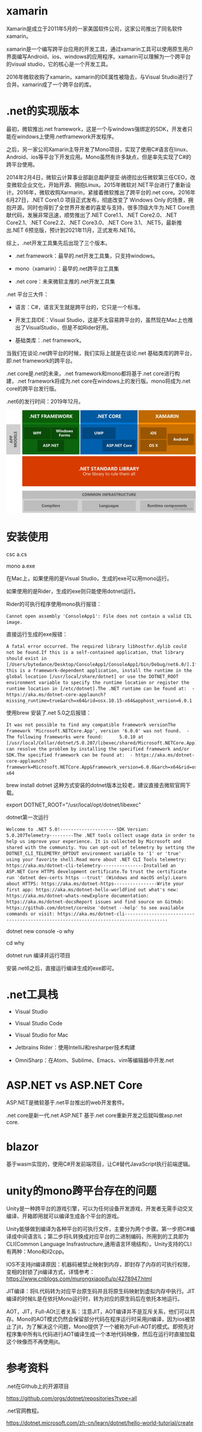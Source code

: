 # xamarin

Xamarin是成立于2011年5月的一家美国软件公司，这家公司推出了同名软件xamarin。

xamarin是一个编写跨平台应用的开发工具，通过xamarin工具可以使用原生用户界面编写Android、ios、windows的应用程序。xamarin可以理解为一个跨平台的visual studio，它的核心是一个开发工具。

2016年微软收购了xamarin，xamarin的IDE属性被隐去，与Visual Studio进行了合并。xamarin成了一个跨平台的库。

# .net的实现版本

最初，微软推出.net framework，这是一个与windows强绑定的SDK，开发者只能在windows上使用.netframework开发程序。

之后，另一家公司Xamarin主导开发了Mono项目，实现了使用C#语言在linux、Android、ios等平台下开发应用。Mono虽然有许多缺点，但是率先实现了C#的跨平台使用。

2014年2月4日，微软云计算事业部副总裁萨提亚·纳德拉出任微软第三任CEO，改变微软企业文化，开始开源、拥抱Linux。2015年微软对.NET平台进行了重新设计。2016年，微软收购Xarmarin，紧接着微软推出了跨平台的.net core。2016年6月27日，.NET Core1.0 项目正式发布，彻底改变了 Windows Only 的场景，拥抱开源。同时也得到了全世界开发者的喜爱与支持，很多顶级大牛为.NET Core贡献代码，发展非常迅速，顺势推出了.NET Core1.1、.NET Core2.0、.NET Core2.1、.NET Core2.2、.NET Core3.0、.NET Core 3.1、.NET5，最新推出.NET 6预览版，预计到2021年11月，正式发布.NET6。

综上，.net开发工具集先后出现了三个版本。

- .net framework：最早的.net开发工具集，只支持windows。

- mono（xamarin）：最早的.net跨平台工具集

- .net core：未来微软主推的.net开发工具集

.net 平台三大件：

- 语言：C#，语言天生就是跨平台的，它只是一个标准。

- 开发工具IDE：Visual Studio，这是不太容易跨平台的，虽然现在Mac上也推出了VisualStudio，但是不如Rider好用。

- 基础类库：.net framework。

当我们在谈论.net跨平台的时候，我们实际上就是在谈论.net 基础类库的跨平台，即.net framework的跨平台。

.net core是.net的未来，.net framework和mono都将基于.net core进行构建，.net framework将成为.net core在windows上的发行版。mono将成为.net core的跨平台发行版。

.net6的发行时间：2019年12月。





![1280X1280.PNG](assets/7ce4916e8fd1b94ce35b774ae0343454ab2836f8.PNG)

# 安装使用

csc a.cs

mono a.exe

在Mac上，如果使用的是Visual Studio，生成的exe可以用mono运行。

如果使用的是Rider，生成的exe则只能使用dotnet运行。

Rider的可执行程序使用mono执行报错：

```Plain
Cannot open assembly 'ConsoleApp1': File does not contain a valid CIL image.
```

直接运行生成的exe报错：

```Plain
A fatal error occurred. The required library libhostfxr.dylib could not be found.If this is a self-contained application, that library should exist in [/Users/bytedance/Desktop/ConsoleApp1/ConsoleApp1/bin/Debug/net6.0/].If this is a framework-dependent application, install the runtime in the global location [/usr/local/share/dotnet] or use the DOTNET_ROOT environment variable to specify the runtime location or register the runtime location in [/etc/dotnet].The .NET runtime can be found at:  - https://aka.ms/dotnet-core-applaunch?missing_runtime=true&arch=x64&rid=osx.10.15-x64&apphost_version=6.0.1
```

使用brew 安装了.net 5.0之后报错：

```Plain
It was not possible to find any compatible framework versionThe framework 'Microsoft.NETCore.App', version '6.0.0' was not found.  - The following frameworks were found:      5.0.10 at [/usr/local/Cellar/dotnet/5.0.207/libexec/shared/Microsoft.NETCore.App]You can resolve the problem by installing the specified framework and/or SDK.The specified framework can be found at:  - https://aka.ms/dotnet-core-applaunch?framework=Microsoft.NETCore.App&framework_version=6.0.0&arch=x64&rid=osx.10.15-x64
```

brew install dotnet 这种方式安装的dotnet版本比较老，建议直接去微软官网下载。

export DOTNET_ROOT="/usr/local/opt/dotnet/libexec"

dotnet第一次运行

```Plain
Welcome to .NET 5.0!---------------------SDK Version: 5.0.207Telemetry---------The .NET tools collect usage data in order to help us improve your experience. It is collected by Microsoft and shared with the community. You can opt-out of telemetry by setting the DOTNET_CLI_TELEMETRY_OPTOUT environment variable to '1' or 'true' using your favorite shell.Read more about .NET CLI Tools telemetry: https://aka.ms/dotnet-cli-telemetry----------------Installed an ASP.NET Core HTTPS development certificate.To trust the certificate run 'dotnet dev-certs https --trust' (Windows and macOS only).Learn about HTTPS: https://aka.ms/dotnet-https----------------Write your first app: https://aka.ms/dotnet-hello-worldFind out what's new: https://aka.ms/dotnet-whats-newExplore documentation: https://aka.ms/dotnet-docsReport issues and find source on GitHub: https://github.com/dotnet/coreUse 'dotnet --help' to see available commands or visit: https://aka.ms/dotnet-cli--------------------------------------------------------------------------------------
```

dotnet new console -o why

cd why

dotnet run 编译并运行项目

安装.net6之后，直接运行编译生成的exe即可。

# .net工具栈

- Visual Studio

- Visual Studio Code

- Visual Studio for Mac

- Jetbrains Rider：使用IntelliJ和resharper技术构建

- OmniSharp：在Atom、Sublime、Emacs、vim等编辑器中开发.net

# ASP.NET vs ASP.NET Core

ASP.NET是微软基于.net平台推出的web开发套件。

.net core是新一代.net ASP.NET 基于.net core重新开发之后就叫做asp.net core.

# blazor

基于wasm实现的，使用C#开发前端项目，让C#替代JavaScript执行前端逻辑。

# unity的mono跨平台存在的问题

Unity是一种跨平台的游戏引擎，可以为任何设备开发游戏，开发者无需手动交叉编译、开箱即用就可以编译生成各个平台的游戏。

Unity能够做到编译为各种平台的可执行文件，主要分为两个步骤。第一步把C#编译成中间语言IL；第二步将IL转换成对应平台的二进制编码，所用到的工具即为CLI(Common Language Insfrastructure,通用语言环境结构）。Unity支持的CLI有两种：Mono和il2cpp。

IOS不支持jit编译原因：机器码被禁止映射到内存，即封存了内存的可执行权限，变相的封锁了jit编译方式，详情参考：https://www.cnblogs.com/murongxiaopifu/p/4278947.html

JIT编译：将IL代码转为对应平台原生码并且将原生码映射到虚拟内存中执行。JIT编译的时候IL是在依托Mono运行时，转为对应的原生码后在依托本地运行。

AOT，JIT，Full-AOt三者关系：注意JIT，AOT编译并不是互斥关系，他们可以共存。Mono的AOT模式仍然会保留部分代码在程序运行时采用jit编译，因为ios被禁止了jit，为了解决这个问题，Mono提供了一个被称为Full-AOT的模式。即预先对程序集中所有IL代码进行AOT编译生成一个本地代码映像，然后在运行时直接加载这个映像而不再使用jit。

# 参考资料

.net在Github上的开源项目

https://github.com/orgs/dotnet/repositories?type=all

.net官网教程。

https://dotnet.microsoft.com/zh-cn/learn/dotnet/hello-world-tutorial/create
